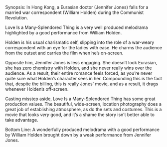 Synopsis: In Hong Kong, a Eurasian doctor (Jennifer Jones) falls for a married war correspondent (William Holden) during the Communist Revolution.

Love Is a Many-Splendored Thing is a very well produced melodrama highlighted by a good performance from William Holden.

Holden is his usual charismatic self, slipping into the role of a war-weary correspondent with an eye for the ladies with ease.  He charms the audience from the outset and carries the film when he’s on-screen.

Opposite him, Jennifer Jones is less engaging.  She doesn’t look Eurasian, she has zero chemistry with Holden, and she never really wins over the audience.  As a result, their entire romance feels forced, as you’re never quite sure what Holden’s character sees in her.  Compounding this is the fact that, despite the billing, this is really Jones' movie, and as a result, it drags whenever Holden’s off-screen.

Casting misstep aside, Love Is a Many-Splendored Thing has some great production values. The beautiful, wide-screen, location photography does a great job of establishing atmosphere, as do the sets and costumes.  This is a movie that looks <em>very</em> good, and it’s a shame the story isn’t better able to take advantage.

Bottom Line: A wonderfully produced melodrama with a good performance by William Holden brought down by a weak performance from Jennifer Jones.
